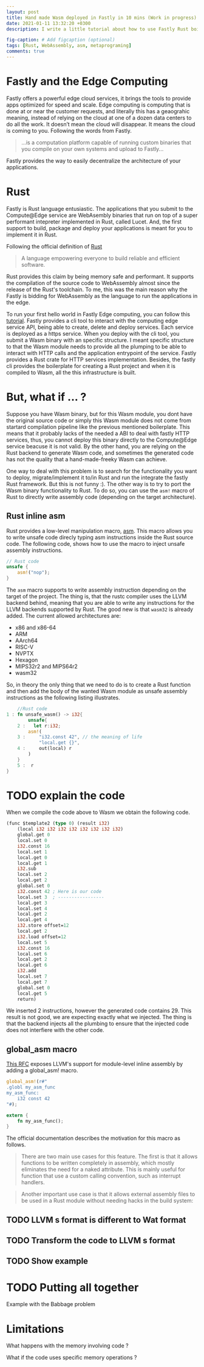 ```yaml
---
layout: post
title: Hand made Wasm deployed in Fastly in 10 mins (Work in progress).
date: 2021-01-11 13:32:20 +0300
description: I write a little tutorial about how to use Fastly Rust boilerplate to deploy custom hand written Wasm code.

fig-caption: # Add figcaption (optional)
tags: [Rust, WebAssembly, asm, metaprograming]
comments: true
---
```


# Fastly and the Edge Computing

Fastly offers a powerful edge cloud services, it brings the tools to provide apps optimized for speed and scale.
Edge computing is computing that is done at or near the customer requests, and literally this has a geaograhic meaning, instead of relying on the cloud at one of a dozen data centers to do all the work. It doesn’t mean the cloud will disappear. It means the cloud is coming to you. Following the words from Fastly.

> ...is a computation platform capable of running custom binaries that you compile on your own systems and upload to Fastly...

Fastly provides the way to easily decentralize the architecture of your applications.


# Rust

Fastly is Rust language entusiastic. The applications that you submit to the Compute@Edge service are WebAsembly binaries that run on top of a super performant intepreter implemented in Rust, called Lucet. And, the first support to build, package and deploy your applications is meant for you to implement it in Rust.

Following the official definition of [Rust](https://www.rust-lang.org/)
> A language empowering everyone to build reliable and efficient software.

Rust provides this claim by being memory safe and performant. It supports the compilation of the source code to WebAssembly almost since the release of the Rust's toolchain. To me, this was the main reason why the Fastly  is bidding for WebAssembly as the language to run the applications in the edge.

To run your first hello world in Fastly Edge computing, you can follow this [tutorial](https://developer.fastly.com/learning/compute/). Fastly provides a cli tool to interact with the computing edge service API, being able to create, delete and deploy services. Each service is deployed as a https service. When you deploy with the cli tool, you submit a Wasm binary with an specific structure. I meant specific structure to that the Wasm module needs to provide all the plumping to be able to interact with HTTP calls and the application entrypoint of the service. Fastly provides a Rust crate for HTTP services implementation. Besides, the fastly cli provides the boilerplate for creating a Rust project and when it is compiled to Wasm, all the this infrastructure is built. 


# But, what if ... ?

Suppose you have Wasm binary, but for this Wasm module, you dont have the original source code or simply this Wasm module does not come from startard compilation pipeline like the previous mentioned boilerplate. This means that it probably lacks of the needed a ABI to deal with fastly HTTP services, thus, you cannot deploy this binary directly to the Compute@Edge service beacuse it is not valid. By the other hand, you are relying on the Rust backend to generate Wasm code, and sometimes the generated code has not the quality that a hand-made-freeky Wasm can achieve. 

One way to deal with this problem is to search for the functionality you want to deploy, migrate/implement it to/in Rust and run the integrate the fastly Rust framework. But this is not funny :). The other way is to try to port the Wasm binary functionality to Rust. To do so, you can use the `asm!` macro of Rust to directly write assembly code (depending on the target architecture).

## Rust inline asm
Rust provides a low-level manipulation macro, [asm](https://doc.rust-lang.org/nightly/unstable-book/library-features/asm.html). This macro allows you to write unsafe code direcly typing asm instructions inside the Rust source code. The following code, shows how to use the macro to inject unsafe assembly instructions.

```Rust
// Rust code
unsafe {
    asm!("nop");
}
```

The `asm` macro supports to write assembly instruction depending on the target of the project. The thing is, that the rustc compiler uses the LLVM backend behind, meaning that you are able to write any instructions for the LLVM backends supported by Rust. The good new is that `wasm32` is already added. The current allowed architectures are:

- x86 and x86-64
- ARM
- AArch64
- RISC-V
- NVPTX
- Hexagon
- MIPS32r2 and MIPS64r2
- wasm32

So, in theory the only thing that we need to do is to create a Rust function and then add the body of the wanted Wasm module as unsafe assembly instructions as the following listing illustrates.

```Rust
    //Rust code
1 : fn unsafe_wasm() -> i32{
        unsafe{
    2 :   let r:i32;
        asm!(
    3 :     "i32.const 42", // the meaning of life
            "local.get {}",
    4 :     out(local) r
        )
    }
    5 :  r
}

```

# TODO explain the code

When we compile the code above to Wasm we obtain the following code.

```llvm
(func $template2 (type 0) (result i32)
    (local i32 i32 i32 i32 i32 i32 i32 i32)
    global.get 0
    local.set 0
    i32.const 16
    local.set 1
    local.get 0
    local.get 1
    i32.sub
    local.set 2
    local.get 2
    global.set 0 
    i32.const 42 ; Here is our code
    local.set 3  ; -----------------
    local.get 3
    local.set 4
    local.get 2
    local.get 4
    i32.store offset=12
    local.get 2
    i32.load offset=12
    local.set 5
    i32.const 16
    local.set 6
    local.get 2
    local.get 6
    i32.add
    local.set 7
    local.get 7
    global.set 0
    local.get 5
    return)
```

We inserted 2 instructions, however the generated code contains 29. This result is not good, we are expecting exactly what we injected. The thing is that the backend injects all the plumbing to ensure that the injected code does not interfiere with the other code. 

## global_asm macro

[This RFC](https://rust-lang.github.io/rfcs/1548-global-asm.html) exposes LLVM's support for module-level inline assembly by adding a global_asm! macro. 

```Rust
global_asm!(r#"
.globl my_asm_func
my_asm_func:
    i32 const 42
"#);

extern {
    fn my_asm_func();
}

```
The official documentation describes the motivation for this macro as follows.
> There are two main use cases for this feature. The first is that it allows functions to be written completely in assembly, which mostly eliminates the need for a naked attribute. This is mainly useful for function that use a custom calling convention, such as interrupt handlers.

> Another important use case is that it allows external assembly files to be used in a Rust module without needing hacks in the build system:

## TODO LLVM s format is different to Wat format

## TODO Transform the code to LLVM s format

## TODO Show example

# TODO Putting all together

Example with the Babbage problem

# Limitations

What happens with the memory involving code ?

What if the code uses specific memory operations ?

